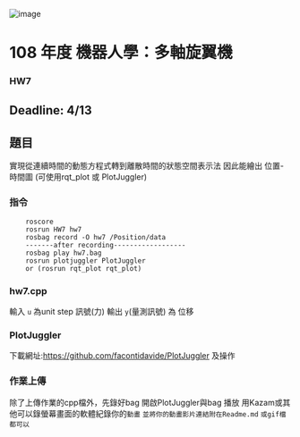 ![image](https://github.com/Robotics-Aerial-Robots/Homework7/blob/master/Figures/LOGO%20%E4%B8%AD%E8%8B%B1%E6%96%87%E6%A9%AB.png)
# 108 年度 機器人學：多軸旋翼機 

### HW7
Deadline: 4/13
---
## 題目
實現從連續時間的動態方程式轉到離散時間的狀態空間表示法
因此能繪出 位置-時間圖 (可使用rqt_plot 或 PlotJuggler)
### 指令
```
	roscore
	rosrun HW7 hw7
	rosbag record -O hw7 /Position/data
	-------after recording------------------
	rosbag play hw7.bag
	rosrun plotjuggler PlotJuggler
	or (rosrun rqt_plot rqt_plot)
```
### hw7.cpp
輸入 ``u`` 為unit step 訊號(力)
輸出 ``y``(量測訊號) 為 位移
### PlotJuggler
下載網址:https://github.com/facontidavide/PlotJuggler
及操作
### 作業上傳
除了上傳作業的cpp檔外，先錄好bag
開啟PlotJuggler與bag 播放
用Kazam或其他可以錄螢幕畫面的軟體紀錄你的``動畫``
``並將你的動畫影片連結附在Readme.md``
``或gif檔都可以``


